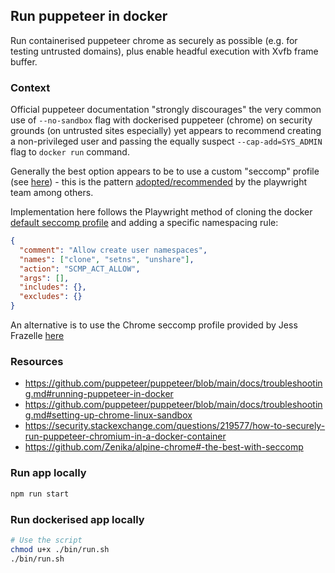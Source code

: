 ## Run puppeteer in docker

Run containerised puppeteer chrome as securely as possible (e.g. for testing
untrusted domains), plus enable headful execution with Xvfb frame buffer.

### Context

Official puppeteer documentation "strongly discourages" the very common use of
`--no-sandbox` flag with dockerised puppeteer (chrome) on security grounds (on
untrusted sites especially) yet appears to recommend creating a non-privileged
user and passing the equally suspect `--cap-add=SYS_ADMIN` flag to `docker run`
command.

Generally the best option appears to be to use a custom "seccomp" profile (see
[here](https://docs.docker.com/engine/security/seccomp/)) - this is the pattern
[adopted/recommended](https://playwright.dev/docs/docker#crawling-and-scraping)
by the playwright team among others.

Implementation here follows the Playwright method of cloning the docker [default
seccomp profile](https://raw.githubusercontent.com/docker/engine/d0d99b04cf6e00ed3fc27e81fc3d94e7eda70af3/profiles/seccomp/default.json)
and adding a specific namespacing rule:

```json
{
  "comment": "Allow create user namespaces",
  "names": ["clone", "setns", "unshare"],
  "action": "SCMP_ACT_ALLOW",
  "args": [],
  "includes": {},
  "excludes": {}
}
```

An alternative is to use the Chrome seccomp profile provided by Jess Frazelle
[here](https://github.com/jessfraz/dotfiles/blob/master/etc/docker/seccomp/chrome.json)

### Resources

- https://github.com/puppeteer/puppeteer/blob/main/docs/troubleshooting.md#running-puppeteer-in-docker
- https://github.com/puppeteer/puppeteer/blob/main/docs/troubleshooting.md#setting-up-chrome-linux-sandbox
- https://security.stackexchange.com/questions/219577/how-to-securely-run-puppeteer-chromium-in-a-docker-container
- https://github.com/Zenika/alpine-chrome#-the-best-with-seccomp

### Run app locally

```bash
npm run start
```

### Run dockerised app locally

```bash
# Use the script
chmod u+x ./bin/run.sh
./bin/run.sh
```
